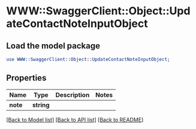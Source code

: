 # WWW::SwaggerClient::Object::UpdateContactNoteInputObject

## Load the model package
```perl
use WWW::SwaggerClient::Object::UpdateContactNoteInputObject;
```

## Properties
Name | Type | Description | Notes
------------ | ------------- | ------------- | -------------
**note** | **string** |  | 

[[Back to Model list]](../README.md#documentation-for-models) [[Back to API list]](../README.md#documentation-for-api-endpoints) [[Back to README]](../README.md)


